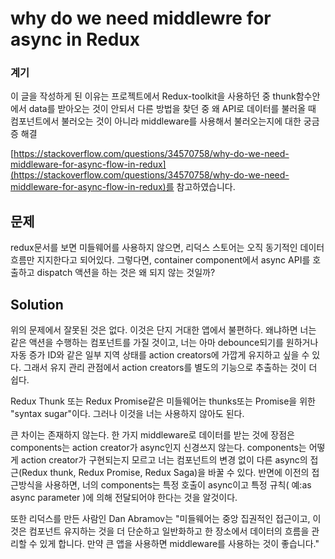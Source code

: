 # why do we need middlewre for async in Redux

### 계기

이 글을 작성하게 된 이유는 프로젝트에서 Redux-toolkit을 사용하던 중 thunk함수안에서 data를 받아오는 것이 안되서 다른 방법을 찾던 중 왜 API로 데이터를 불러올 때 컴포넌트에서 불러오는 것이 아니라 middleware를 사용해서 불러오는지에 대한 궁금증 해결

[https://stackoverflow.com/questions/34570758/why-do-we-need-middleware-for-async-flow-in-redux](https://stackoverflow.com/questions/34570758/why-do-we-need-middleware-for-async-flow-in-redux)를 참고하였습니다.

## 문제

redux문서를 보면 미들웨어를 사용하지 않으면, 리덕스 스토어는 오직 동기적인 데이터 흐름만 지지한다고 되어있다.</a> 그렇다면, container component에서 async API를 호출하고 dispatch 액션을 하는 것은 왜 되지 않는 것일까?

## Solution

위의 문제에서 잘못된 것은 없다. 이것은 단지 거대한 앱에서 불편하다. 왜냐하면 너는 같은 액션을 수행하는 컴포넌트를 가질 것이고, 너는 아마 debounce되기를 원하거나 자동 증가 ID와 같은 일부 지역 상태를 action creators에 가깝게 유지하고 싶을 수 있다. 그래서 유지 관리 관점에서 action creators를 별도의 기능으로 추출하는 것이 더 쉽다.

Redux Thunk 또는 Redux Promise같은 미들웨어는 thunks또는 Promise을 위한 "syntax sugar"이다. 그러나 이것을 너는 사용하지 않아도 된다.

큰 차이는 존재하지 않는다. 한 가지 middleware로 데이터를 받는 것에 장점은 components는 action creator가 async인지 신경쓰지 않는다. components는 어떻게 action creator가 구현되는지 모르고 너는 컴포넌트의 변경 없이 다른 async의 접근(Redux thunk, Redux Promise, Redux Saga)을 바꿀 수 있다. 반면에 이전의 접근방식을 사용하면, 너의 components는 특정 호출이 async이고 특정 규칙( 예:as async parameter )에 의해 전달되어야 한다는 것을 알것이다. 

또한 리덕스를 만든 사람인 Dan Abramov는 "미들웨어는 중앙 집권적인 접근이고, 이것은 컴포넌트 유지하는 것을 더 단순하고 일반화하고  한 장소에서 데이터의 흐름을 관리할 수 있게 합니다. 만약 큰 앱을 사용하면 middleware를 사용하는 것이 좋습니다."

